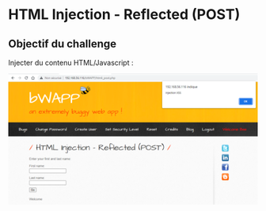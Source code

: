 # HTML Injection - Reflected (POST)

## Objectif du challenge

Injecter du contenu HTML/Javascript :&#x20;

![](<../../../../../.gitbook/assets/image (13).png>)


